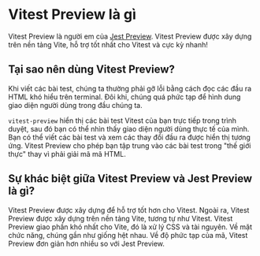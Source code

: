 # Vitest Preview là gì

Vitest Preview là người em của [Jest Preview](https://github.com/nvh95/jest-preview). Vitest Preview được xây dựng trên nền tảng Vite, hỗ trợ tốt nhất cho Vitest và cực kỳ nhanh!

## Tại sao nên dùng Vitest Preview?

Khi viết các bài test, chúng ta thường phải gỡ lỗi bằng cách đọc các đầu ra HTML khó hiểu trên terminal. Đôi khi, chúng quá phức tạp để hình dung giao diện người dùng trong đầu chúng ta.

`vitest-preview` hiển thị các bài test Vitest của bạn trực tiếp trong trình duyệt, sau đó bạn có thể nhìn thấy giao diện người dùng thực tế của mình. Bạn có thể viết các bài test và xem các thay đổi đầu ra được hiển thị tương ứng. Vitest Preview cho phép bạn tập trung vào các bài test trong "thế giới thực" thay vì phải giải mã mã HTML.

## Sự khác biệt giữa Vitest Preview và Jest Preview là gì?

Vitest Preview được xây dựng để hỗ trợ tốt hơn cho Vitest. Ngoài ra, Vitest Preview được xây dựng trên nền tảng Vite, tương tự như Vitest. Vitest Preview giao phần khó nhất cho Vite, đó là xử lý CSS và tài nguyên. Về mặt chức năng, chúng gần như giống hệt nhau. Về độ phức tạp của mã, Vitest Preview đơn giản hơn nhiều so với Jest Preview.
